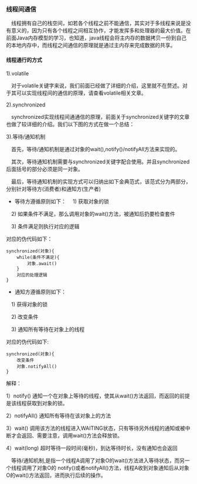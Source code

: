 ### 线程间通信

&ensp;&ensp;线程拥有自己的栈空间，如若各个线程之前不能通信，其实对于多线程来说是没有意义的，因为只有各个线程之间相互协作，才能发挥多和处理器的最大价值。在前面Java内存模型的学习，也知道，java线程会将主内存的数据拷贝一份到自己的本地内存中，而线程之间通信的原理就是通过主内存来完成数据的共享。

#### 线程通行的方式
1).volatile

&ensp;&ensp;对于volatile关键字来说，我们前面已经做了详细的介绍，这里就不在赘述。对于其可以实现线程间的通信的原理，请查看volatile相关文章。 

2).synchronized

&ensp;&ensp;synchronized实现线程间通通信的原理，前面关于synchronized关键字的文章也做了较详细的介绍。我们以下图的方式在做一个总结：


3).等待/通知机制

&ensp;&ensp;首先，等待/通知机制是通过对象的wait(),notify()/notifyAll方法来实现的。

&ensp;&ensp;其次，等待通知机制需要与synchronized关键字配合使用。并且synchronized后面括号的部分必须是同一对象。

&ensp;&ensp;最后，等待通知机制的实现方式可以归纳出如下金典范式，该范式分为两部分，分别针对等待方(消费者)和通知方(生产者)

* 等待方遵循原则如下：
&ensp;&ensp;1) 获取对象的锁

&ensp;&ensp;2) 如果条件不满足，那么调用对象的wait()方法，被通知后扔要检查套件

&ensp;&ensp;3) 条件满足则执行对应的逻辑

对应的伪代码如下：
```
synchronized(对象){
    while(条件不满足){
        对象.await()
    }
    对应的处理逻辑
}
```

* 通知方遵循原则如下：

&ensp;&ensp;1) 获得对象的锁

&ensp;&ensp;2) 改变条件

&ensp;&ensp;3) 通知所有等待在对象上的线程

对应的伪代码如下:
```
synchronized(对象){
    改变条件
    对象.notifyAll()
}
```

解释：

1）notify() 通知一个在对象上等待的线程，使其从wait()方法返回，而返回的前提是该线程获取到对象的锁。

2）notifyAll() 通知所有等待在该对象上的方法

3）wait() 调用该方法的线程进入WAITING状态，只有等待另外线程的通知或被中断才会返回、需要注意，调用wait()方法会释放锁。

4）wait(long) 超时等待一段时间(毫秒)，到达等待时长，没有通知也会返回


&ensp;&ensp;等待/通知机制,是指一个线程A调用了对象O的wait()方法进入等待状态，而另一个线程调用了对象O的
notify()或者notifyAll()方法，线程A收到对象通知后从对象O的wait()方法返回，进而执行后续的操作。










